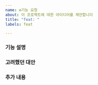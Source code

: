 ```yaml
---
name: ⚙️기능 요청
about: 이 프로젝트에 대한 아이디어를 제안합니다
title: "feat: "
labels: feat

---
```


### 기능 설명
<!--요청하는 기능에 대한 간결한 설명을 남겨주세요-->

### 고려했던 대안
<!--고려해 봤을 해결책이나 아이디어의 간결하고 명확한 설명을 남겨주세요-->

### 추가 내용
<!--추가적으로 덧붙일 내용을 남겨주세요-->
